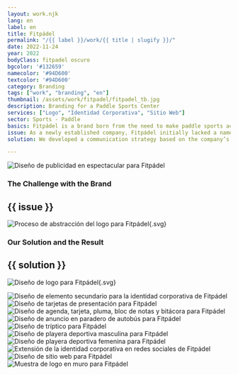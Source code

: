 ```yaml
---
layout: work.njk 
lang: en
label: en
title: Fitpádel
permalink: "/{{ label }}/work/{{ title | slugify }}/"
date: 2022-11-24
year: 2022
bodyClass: fitpadel oscuro
bgcolor: '#132659'
namecolor: '#94D600'
textcolor: '#94D600'
category: Branding
tags: ["work", "branding", "en"]
thumbnail: /assets/work/fitpadel/fitpadel_tb.jpg
description: Branding for a Paddle Sports Center
services: ["Logo", "Identidad Corporativa", "Sitio Web"]
sector: Sports - Paddle
basics: Fitpádel is a brand born from the need to make paddle sports accessible to young people in low- and middle-income areas by offering top-quality courts from the Adidas brand at an affordable price. The company is driven by a team committed to expanding the love for paddle sports and making it accessible to new generations, whether they aim to play at a high level or enjoy it as a healthy and social hobby.
issue: As a newly established company, Fitpádel initially lacked a name, communication strategy, logo, and identity. It also needed to appeal to a younger audience with a modern, dynamic, and attractive image. Additionally, the branding had to create synergy with Adidas, as the courts are certified by the German brand.
solution: We developed a communication strategy based on the company’s unique differentiators. These included being the only business renting Adidas-branded courts in the area, as well as offering certified coaches specifically for that demographic. Another key focus was targeting a younger audience, providing them with the opportunity for a healthy and active lifestyle—a fit life. This led to the choice of the name Fitpádel, a clear and straightforward name that required no further explanation. The logo incorporates the official colors of Adidas paddle courts—green and blue—to reinforce the connection with the brand. As a secondary element, a simple rectangular shape was chosen to represent the paddle courts. To add dynamism, the rectangle was tilted, giving a sense of movement. Lastly, a dynamic identity was created, playing with the depth of elements and intertwining them with the lines of the rectangle, evoking energy and action. This branding solution positions Fitpádel as a modern, approachable, and aspirational brand that resonates with younger audiences and reinforces its connection to Adidas and paddle sports excellence.

---
```


![Diseño de publicidad en espectacular para Fitpádel](/assets/work/fitpadel/fitpadel_anuncio_espectacular.jpg)

<div class="column__2">
    <div class="col__left">
        <h3>The Challenge with the Brand</h3>
    </div>
    <div class="col__right">
        <h2>{{ issue }}</h2>
    </div>
</div>

![Proceso de abstracción del logo para Fitpádel](/assets/work/fitpadel/fitpadel_logo_proceso.svg){.svg}

<div class="column__2 work__column__2">
    <div class="col__left">
        <h3>Our Solution and the Result</h3>
    </div>
    <div class="col__right">
        <h2>{{ solution }}</h2>
    </div>
</div>

![Diseño de logo para Fitpádel](/assets/work/fitpadel/fitpadel_logo.svg){.svg}

![Diseño de elemento secundario para la identidad corporativa de Fitpádel](/assets/work/fitpadel/fitpadel_secundario.jpg)
![Diseño de tarjetas de presentación para Fitpádel](/assets/work/fitpadel/fitpadel_tarjetas.jpg)
![Diseño de agenda, tarjeta, pluma, bloc de notas y bitácora para Fitpádel](/assets/work/fitpadel/fitpadel_agenda_carpeta.jpg)
![Diseño de anuncio en paradero de autobús para Fitpádel](/assets/work/fitpadel/fitpadel_anuncio_paradero.jpg)
![Diseño de tríptico para Fitpádel](/assets/work/fitpadel/fitpadel_triptico.jpg)
![Diseño de playera deportiva masculina para Fitpádel](/assets/work/fitpadel/fitpadel_camisa_hombre.jpg)
![Diseño de playera deportiva femenina para Fitpádel](/assets/work/fitpadel/fitpadel_blusa_mujer.jpg)
![Extensión de la identidad corporativa en redes sociales de Fitpádel](/assets/work/fitpadel/fitpadel_instagram.jpg)
![Diseño de sitio web para Fitpádel](/assets/work/fitpadel/fitpadel_web.jpg)
![Muestra de logo en muro para Fitpádel](/assets/work/fitpadel/fitpadel_fachada.jpg)